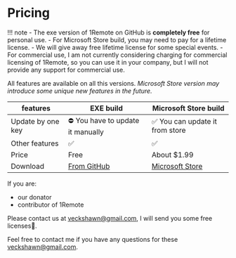 # Pricing

!!! note
    - The exe version of 1Remote on GitHub is **completely free** for personal use.
    - For Microsoft Store build, you may need to pay for a lifetime license.
    - We will give away free lifetime license for some special events.
    - For commercial use, I am not currently considering charging for commercial licensing of 1Remote, so you can use it in your company, but I will not provide any support for commercial use.

All features are available on all this versions. *Microsoft Store version may introduce some unique new features in the future.*

| features          | EXE build                                                  | Microsoft Store build                                                     |
| ----------------- | ---------------------------------------------------------- | ------------------------------------------------------------------------- |
| Update by one key | ⛔   You have to update it manually                         | ✅  You can update it from store                                           |
| Other features    | ✅                                                          | ✅                                                                         |
| Price             | Free                                                       | About $1.99                                                               |
| Download          | [From GitHub](https://github.com/1Remote/1Remote/releases) | [Microsoft Store](https://www.microsoft.com/store/productId/9PNMNF92JNFP) |

If you are:

- our donator
- contributor of 1Remote

Please contact us at  [veckshawn@gmail.com](mailto:veckshawn@gmail.com), I will send you some free licenses💖.

Feel free to contact me if you have any questions for these [veckshawn@gmail.com](mailto:veckshawn@gmail.com).
